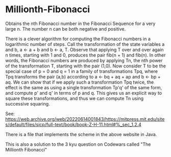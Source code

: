 # Millionth-Fibonacci
Obtains the nth Fibonacci number in the Fibonacci Sequence for a very large n. The number n can be both negative and positive.

There is a clever algorithm for computing the Fibonacci numbers in a logarithmic number of steps. Call the transformation of the state variables a and b,  a <- a + b and b <- a, T. Observe that applying T over and over again n times, starting with 1 and 0, produces the pair fib(n + 1) and fib(n). In other words, the Fibonacci numbers are produced by applying Tn, the nth power of the transformation T, starting with the pair (1,0). Now consider T to be the special case of p = 0 and q = 1 in a family of transformations Tpq, where Tpq transforms the pair (a,b) according to a <- bq + aq + ap and b <- bp + aq. We can show that if we apply such a transformation Tpq twice, the effect is the same as using a single transformation Tp'q' of the same form, and compute p' and q' in terms of p and q. This gives us an explicit way to square these transformations, and thus we can compute Tn using successive squaring.

See: https://web.archive.org/web/20220614001843/https://mitpress.mit.edu/sites/default/files/sicp/full-text/book/book-Z-H-11.html#%_sec_1.2.4

There is a file that implements the scheme in the above website in Java. 

This is also a solution to the 3 kyu question on Codewars called "The Millionth Fibonacci"
